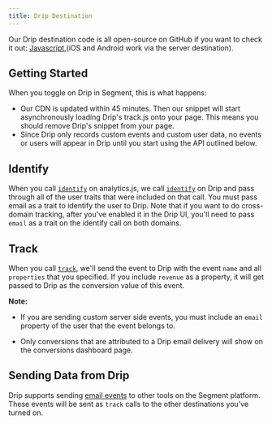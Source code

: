 ```yaml
---
title: Drip Destination
---
```


Our Drip destination code is all open-source on GitHub if you want to check it out: [Javascript](https://github.com/segment-integrations/analytics.js-integration-drip),(iOS and Android work via the server destination).

## Getting Started

When you toggle on Drip in Segment, this is what happens:

+ Our CDN is updated within 45 minutes. Then our snippet will start asynchronously loading Drip's track.js onto your page. This means you should remove Drip's snippet from your page.
+ Since Drip only records custom events and custom user data, no events or users will appear in Drip until you start using the API outlined below.

## Identify

When you call [`identify`](/docs/spec/identify/) on analytics.js, we call [`identify`](/docs/spec/identify/) on Drip and pass through all of the user traits that were included on that call. You must pass email as a trait to identify the user to Drip. Note that if you want to do cross-domain tracking, after you've enabled it in the Drip UI, you'll need to pass `email` as a trait on the identify call on both domains.

## Track

When you call [`track`](/docs/spec/track/), we'll send the event to Drip with the event `name` and all `properties` that you specified. If you include `revenue` as a property, it will get passed to Drip as the conversion value of this event.

**Note:**
- If you are sending custom server side events, you must include an `email` property of the user that the event belongs to.

- Only conversions that are attributed to a Drip email delivery will show on the conversions dashboard page.

## Sending Data from Drip

Drip supports sending [email events](/docs/spec/email/) to other tools on the Segment platform. These events will be sent as `track` calls to the other destinations you've turned on.
